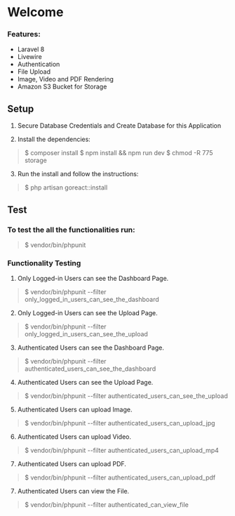 # Welcome

### Features:
* Laravel 8
* Livewire
* Authentication
* File Upload
* Image, Video and PDF Rendering
* Amazon S3 Bucket for Storage


## Setup

1. Secure Database Credentials and Create Database for this Application

2. Install the dependencies:

> $ composer install
> $ npm install && npm run dev
> $ chmod -R 775 storage

3. Run the install and follow the instructions:

> $ php artisan goreact::install

## Test

### To test the all the functionalities run:
> $ vendor/bin/phpunit

### Functionality Testing
1. Only Logged-in Users can see the Dashboard Page.

> $ vendor/bin/phpunit --filter only_logged_in_users_can_see_the_dashboard

2. Only Logged-in Users can see the Upload Page.

> $ vendor/bin/phpunit --filter only_logged_in_users_can_see_the_upload

3. Authenticated Users can see the Dashboard Page.

> $ vendor/bin/phpunit --filter authenticated_users_can_see_the_dashboard

4. Authenticated Users can see the Upload Page.

> $ vendor/bin/phpunit --filter authenticated_users_can_see_the_upload

5. Authenticated Users can upload Image.

> $ vendor/bin/phpunit --filter authenticated_users_can_upload_jpg

6. Authenticated Users can upload Video.

> $ vendor/bin/phpunit --filter authenticated_users_can_upload_mp4

7. Authenticated Users can upload PDF.

> $ vendor/bin/phpunit --filter authenticated_users_can_upload_pdf

7. Authenticated Users can view the File.

> $ vendor/bin/phpunit --filter authenticated_can_view_file